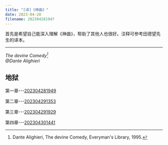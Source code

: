 ```yaml
---
title: "[译]《神曲》"
date: 2023-04-28
filename: 202304281947
---
```


首先是希望自己能深入理解《神曲》，帮助了其他人也很好。注释可参考田德望先生的译本。

-----

*The devine Comedy[^1]\
@Dante Alighieri*

## 地狱
第一章---[202304281949](/202304281949)

第二章---[202304291353](/202304291353)

第三章---[202304291929](/202304291929)

第四章---[202304301441](/202304301441)

[^1]: Dante Alighieri, The devine Comedy, Everyman's Library, 1995.
